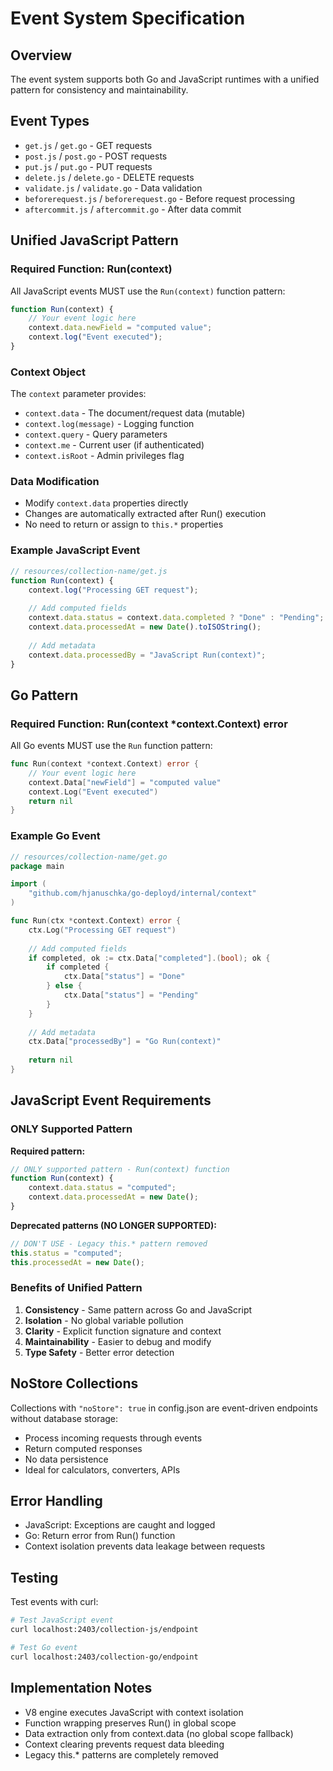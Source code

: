 # Event System Specification

## Overview
The event system supports both Go and JavaScript runtimes with a unified pattern for consistency and maintainability.

## Event Types
- `get.js` / `get.go` - GET requests
- `post.js` / `post.go` - POST requests  
- `put.js` / `put.go` - PUT requests
- `delete.js` / `delete.go` - DELETE requests
- `validate.js` / `validate.go` - Data validation
- `beforerequest.js` / `beforerequest.go` - Before request processing
- `aftercommit.js` / `aftercommit.go` - After data commit

## Unified JavaScript Pattern

### Required Function: Run(context)
All JavaScript events MUST use the `Run(context)` function pattern:

```javascript
function Run(context) {
    // Your event logic here
    context.data.newField = "computed value";
    context.log("Event executed");
}
```

### Context Object
The `context` parameter provides:
- `context.data` - The document/request data (mutable)
- `context.log(message)` - Logging function
- `context.query` - Query parameters
- `context.me` - Current user (if authenticated)
- `context.isRoot` - Admin privileges flag

### Data Modification
- Modify `context.data` properties directly
- Changes are automatically extracted after Run() execution
- No need to return or assign to `this.*` properties

### Example JavaScript Event
```javascript
// resources/collection-name/get.js
function Run(context) {
    context.log("Processing GET request");
    
    // Add computed fields
    context.data.status = context.data.completed ? "Done" : "Pending";
    context.data.processedAt = new Date().toISOString();
    
    // Add metadata
    context.data.processedBy = "JavaScript Run(context)";
}
```

## Go Pattern

### Required Function: Run(context *context.Context) error
All Go events MUST use the `Run` function pattern:

```go
func Run(context *context.Context) error {
    // Your event logic here
    context.Data["newField"] = "computed value"
    context.Log("Event executed")
    return nil
}
```

### Example Go Event
```go
// resources/collection-name/get.go
package main

import (
    "github.com/hjanuschka/go-deployd/internal/context"
)

func Run(ctx *context.Context) error {
    ctx.Log("Processing GET request")
    
    // Add computed fields
    if completed, ok := ctx.Data["completed"].(bool); ok {
        if completed {
            ctx.Data["status"] = "Done"
        } else {
            ctx.Data["status"] = "Pending"
        }
    }
    
    // Add metadata
    ctx.Data["processedBy"] = "Go Run(context)"
    
    return nil
}
```

## JavaScript Event Requirements

### ONLY Supported Pattern
**Required pattern:**
```javascript
// ONLY supported pattern - Run(context) function
function Run(context) {
    context.data.status = "computed";
    context.data.processedAt = new Date();
}
```

**Deprecated patterns (NO LONGER SUPPORTED):**
```javascript
// DON'T USE - Legacy this.* pattern removed
this.status = "computed";
this.processedAt = new Date();
```

### Benefits of Unified Pattern
1. **Consistency** - Same pattern across Go and JavaScript
2. **Isolation** - No global variable pollution
3. **Clarity** - Explicit function signature and context
4. **Maintainability** - Easier to debug and modify
5. **Type Safety** - Better error detection

## NoStore Collections
Collections with `"noStore": true` in config.json are event-driven endpoints without database storage:
- Process incoming requests through events
- Return computed responses
- No data persistence
- Ideal for calculators, converters, APIs

## Error Handling
- JavaScript: Exceptions are caught and logged
- Go: Return error from Run() function
- Context isolation prevents data leakage between requests

## Testing
Test events with curl:
```bash
# Test JavaScript event
curl localhost:2403/collection-js/endpoint

# Test Go event  
curl localhost:2403/collection-go/endpoint
```

## Implementation Notes
- V8 engine executes JavaScript with context isolation
- Function wrapping preserves Run() in global scope
- Data extraction only from context.data (no global scope fallback)
- Context clearing prevents request data bleeding
- Legacy this.* patterns are completely removed